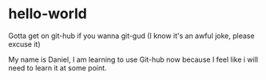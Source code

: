 # hello-world
Gotta get on git-hub if you wanna git-gud (I know it's an awful joke, please excuse it)

My name is Daniel, I am learning to use Git-hub now because I feel like i will need to learn it at some point.
